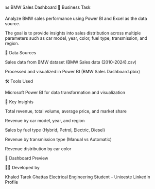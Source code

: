 📊 BMW Sales Dashboard
🧩 Business Task

Analyze BMW sales performance using Power BI and Excel as the data source.

The goal is to provide insights into sales distribution across multiple parameters such as car model, year, color, fuel type, transmission, and region.

📁 Data Sources

Sales data from BMW dataset (BMW Sales data (2010-2024).csv)

Processed and visualized in Power BI (BMW Sales Dashboard.pbix)

🛠 Tools Used

Microsoft Power BI for data transformation and visualization

📌 Key Insights

Total revenue, total volume, average price, and market share

Revenue by car model, year, and region

Sales by fuel type (Hybrid, Petrol, Electric, Diesel)

Revenue by transmission type (Manual vs Automatic)

Revenue distribution by car color

📄 Dashboard Preview

👨‍💻 Developed by

Khaled Tarek Ghattas
Electrical Engineering Student – Unioeste
LinkedIn Profile
